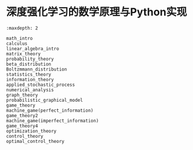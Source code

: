 

<!--
 * @version:
 * @Author:  StevenJokess（蔡舒起） https://github.com/StevenJokess
 * @Date: 2023-03-22 02:09:11
 * @LastEditors:  StevenJokess（蔡舒起） https://github.com/StevenJokess
 * @LastEditTime: 2023-05-16 02:58:07
 * @Description:
 * @Help me: 如有帮助，请赞助，失业3年了。![支付宝收款码](https://github.com/StevenJokess/d2rl/blob/master/img/%E6%94%B6.jpg)
 * @TODO::
 * @Reference:
-->
# 深度强化学习的数学原理与Python实现

```toc
:maxdepth: 2

math_intro
calculus
linear_algebra_intro
matrix_theory
probability_theory
beta_distribution
Boltzmmann_distribution
statistics_theory
information_theory
applied_stochastic_process
numerical_analysis
graph_theory
probabilistic_graphical_model
game_theory
machine_game(perfect_information)
game_theory2
machine_game(imperfect_information)
game_theory4
optimization_theory
control_theory
optimal_control_theory
```
